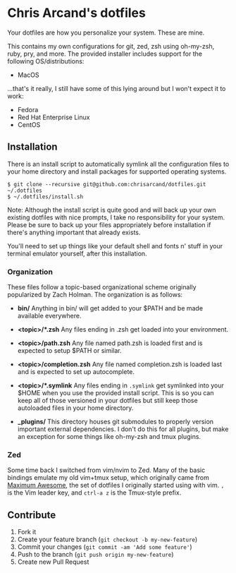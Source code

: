 # Chris Arcand's dotfiles

Your dotfiles are how you personalize your system. These are mine.

This contains my own configurations for git, zed, zsh using oh-my-zsh, ruby, pry, and more.
The provided installer includes support for the following OS/distributions:

- MacOS

...that's it really, I still have some of this lying around but I won't expect it to work:

- Fedora
- Red Hat Enterprise Linux
- CentOS

## Installation

There is an install script to automatically symlink all the configuration files
to your home directory and install packages for supported operating systems.

```plaintext
$ git clone --recursive git@github.com:chrisarcand/dotfiles.git ~/.dotfiles
$ ~/.dotfiles/install.sh
```

Note: Although the install script is quite good and will back up your own
existing dotfiles with nice prompts, I take no responsibility for your system.
Please be sure to back up your files appropriately before installation if
there's anything important that already exists.

You'll need to set up things like your default shell and fonts n' stuff in your terminal emulator yourself, after this installation.

### Organization

These files follow a topic-based organizational scheme originally popularized by Zach Holman.
The organization is as follows:

- **bin/**
  Anything in bin/ will get added to your $PATH and be made available everywhere.

- **\<topic\>/\*.zsh**
  Any files ending in .zsh get loaded into your environment.

- **\<topic\>/path.zsh**
  Any file named path.zsh is loaded first and is expected to
  setup $PATH or similar.

- **\<topic\>/completion.zsh**
  Any file named completion.zsh is loaded last and is
  expected to set up autocomplete.

- **\<topic\>/\*.symlink**
  Any files ending in `.symlink` get symlinked into your $HOME when you use the
  provided install script. This is so you can keep all of those versioned in
  your dotfiles but still keep those autoloaded files in your home directory.

- **\_plugins/**
  This directory houses git submodules to properly version important external dependencies. I don't
  do this for all plugins, but make an exception for some things like oh-my-zsh and tmux plugins.

### Zed

Some time back I switched from vim/nvim to Zed. Many of the basic bindings emulate my old vim+tmux
setup, which originally came from [Maximum Awesome](https://github.com/square/maximum-awesome), the
set of dotfiles I originally started using with vim. `,` is the Vim leader key, and `ctrl-a z` is
the Tmux-style prefix.

## Contribute

1. Fork it
2. Create your feature branch (`git checkout -b my-new-feature`)
3. Commit your changes (`git commit -am 'Add some feature'`)
4. Push to the branch (`git push origin my-new-feature`)
5. Create new Pull Request
